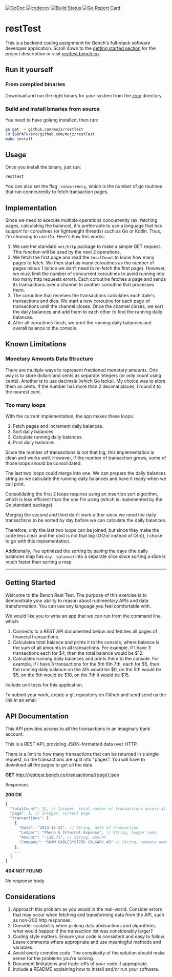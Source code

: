 [![GoDoc](https://godoc.org/github.com/mujz/restTest?status.svg)](https://godoc.org/github.com/mujz/restTest)
[![codecov](https://codecov.io/gh/mujz/restTest/branch/master/graph/badge.svg)](https://codecov.io/gh/mujz/restTest)
[![Build Status](https://travis-ci.org/mujz/restTest.svg?branch=master)](https://travis-ci.org/mujz/restTest)
[![Go Report Card](https://goreportcard.com/badge/github.com/mujz/Resttest)](https://goreportcard.com/report/github.com/mujz/Resttest)

# restTest

This is a backend coding assignment for Bench's full-stack software developer application. Scroll down to the [getting started section](#getting-started) for the project description or visit [resttest.bench.co](http://resttest.bench.co/).

## Run it yourself

### From compiled binaries

Download and run the right binary for your system from the [`/bin`](bin/) directory.

### Build and install binaries from source

You need to have golang installed, then run:

```bash
go get -v github.com/mujz/restTest
cd $GOPATH/src/github.com/mujz/restTest
make install
```

## Usage

Once you install the binary, just run:

```bash
restTest
```

You can also set the flag `-concurrency`, which is the number of go routines that run conncurently to fetch transaction pages.

## Implementation

Since we need to execute multiple operations concurrently (ex. fetching pages, calculating the balance), it's preferrable to use a language that has support for coroutines (or lightweight threads) such as Go or Kotlin. Thus, I'm choosing to use Go. Here's how this works:

1. We use the standard `net/http` package to make a simple GET request. This function will be used by the next 2 operations.
1. We fetch the first page and read the `totalCount` to know how many pages to fetch. We then start as many coroutines as the number of pages minus 1 (since we don't need to re-fetch the first page). However, we must limit the number of concurrent coroutines to avoid running into too many http requests errors. Each coroutine fetches a page and sends its transactions over a channel to another coroutine that processes them.
1. The coroutine that receives the transactions calculates each date's transactions and dies. We start a new coroutine for each page of transactions until the channel closes. Once the channel closes, we sort the daily balances and add them to each other to find the running daily balances.
1. After all coroutines finish, we print the running daily balances and overall balance to the console.

## Known Limitations

### Monetary Amounts Data Structure

There are multiple ways to represent fractioned monetary amounts. One way is to store dollars and cents as separate integers (or only count using cents). Another is to use decimals (which Go lacks). My choice was to store them as cents. If the number has more than 2 decimal places, I round it to the nearest cent.

### Too many loops

With the current implementation, the app makes these loops:

1. Fetch pages and increment daily balances.
1. Sort daily balances.
1. Calculate running daily balances.
1. Print daily balances.

Since the number of transactions is not that big, this implementation is clean and works well. However, if the number of transaction grows, some of those loops should be consolidated.

The last two loops could merge into one. We can prepare the daily balances string as we calculate the running daily balances and have it ready when we call print.

Consolidating the first 2 loops requires using an insertion sort algorithm, which is less efficient than the one I'm using (which is implemented by the Go standard package).

Merging the second and third don't work either since we need the daily transactions to be sorted by day before we can calculate the daily balances.

Therefore, only the last two loops can be joined, but since they make the code less clear and the cost is not that big (O(2n) instead of O(n)), I chose to go with this implementation.

Additionally, I've optimized the sorting by saving the days (the daily balances map has `day: balance`) into a separate slice since sorting a slice is much faster than sorting a map.

---

## Getting Started

Welcome to the Bench Rest Test. The purpose of this exercise is to demonstrate your ability to reason about rudimentary APIs and data transformation. You can use any language you feel comfortable with.

We would like you to write an app that we can run from the command line, which:

1. Connects to a REST API documented below and fetches all pages of financial transactions.
1. Calculates total balance and prints it to the console, where balance is the sum of all amounts in all transactions. For example, if I have 3 transactions each for $4, then the total balance would be $12.
1. Calculates running daily balances and prints them to the console. For example, if I have 3 transactions for the 5th 6th 7th, each for $5, then the running daily balance on the 4th would be $0, on the 5th would be $5, on the 6th would be $10, on the 7th it would be $15.

Include unit tests for this application.

To submit your work, create a git repository on Github and send send us the link in an email

## API Documentation

This API provides access to all the transactions in an imaginary bank account.

This is a REST API, providing JSON-formatted data over HTTP.

There is a limit to how many transactions that can be returned in a single request, so the transactions are split into "pages". You will have to download all the pages to get all the data.

**GET** http://resttest.bench.co/transactions/{page}.json

Responses

**200 OK**

```js
{
  "totalCount": 32, // Integer, total number of transactions across all pages
  "page": 1, // Integer, current page
  "transactions": [
    {
      "Date": "2013-12-22", // String, date of transaction
      "Ledger": "Phone & Internet Expense", // String, ledger name
      "Amount": "-110.71", // String, amount
      "Company": "SHAW CABLESYSTEMS CALGARY AB" // String, company name
    },
    ...
  ]
}
```

**404 NOT FOUND**

No response body

## Considerations

1. Approach this problem as you would in the real-world. Consider errors that may occur when fetching and transforming data from the API, such as non-200 http responses.
1. Consider scalability when picking data abstractions and algorithms; what would happen if the transaction list was considerably larger?
1. Coding style matters. Ensure your code is consistent and easy to follow. Leave comments where appropriate and use meaningful methods and variables.
1. Avoid overly complex code. The complexity of the solution should make sense for the problems you're solving.
1. Document limitations and trade-offs of your code if appropriate.
1. Include a README explaining how to install and/or run your software.


